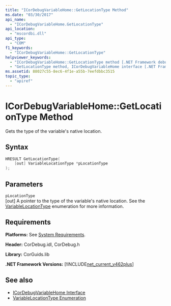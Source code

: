 ```yaml
---
title: "ICorDebugVariableHome::GetLocationType Method"
ms.date: "03/30/2017"
api_name: 
  - "ICorDebugVariableHome.GetLocationType"
api_location: 
  - "mscordbi.dll"
api_type: 
  - "COM"
f1_keywords: 
  - "ICorDebugVariableHome::GetLocationType"
helpviewer_keywords: 
  - "ICorDebugVariableHome::GetLocationType method [.NET Framework debugging]"
  - "GetLocationType method, ICorDebugVariableHome interface [.NET Framework debugging]"
ms.assetid: 88027c55-8ec6-4f1e-a55b-7eefdbbc3515
topic_type: 
  - "apiref"
---
```

# ICorDebugVariableHome::GetLocationType Method
Gets the type of the variable's native location.  
  
## Syntax  
  
```cpp  
HRESULT GetLocationType(  
    [out] VariableLocationType *pLocationType  
);  
```  
  
## Parameters  
 `pLocationType`  
 [out] A pointer to the type of the variable's native location.  See the [VariableLocationType](variablelocationtype-enumeration.md) enumeration for more information.  
  
## Requirements  
 **Platforms:** See [System Requirements](../../get-started/system-requirements.md).  
  
 **Header:** CorDebug.idl, CorDebug.h  
  
 **Library:** CorGuids.lib  
  
 **.NET Framework Versions:** [!INCLUDE[net_current_v462plus](../../../../includes/net-current-v462plus-md.md)]  
  
## See also

- [ICorDebugVariableHome Interface](icordebugvariablehome-interface.md)
- [VariableLocationType Enumeration](variablelocationtype-enumeration.md)
